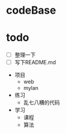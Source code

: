 # codeBase
# todo
- [ ] 整理一下
- [ ] 写下README.md

- 项目
    - web
    - mylan
- 练习
    - 乱七八糟的代码
- 学习
    - 课程
    - 算法
